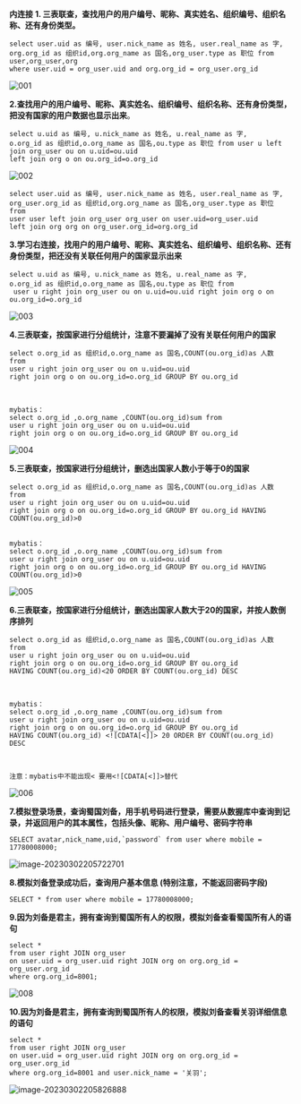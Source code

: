 **内连接**
**1. 三表联查，查找用户的用户编号、昵称、真实姓名、组织编号、组织名称、还有身份类型。**

```
select user.uid as 编号, user.nick_name as 姓名, user.real_name as 字,
org.org_id as 组织id,org.org_name as 国名,org_user.type as 职位 from user,org_user,org
where user.uid = org_user.uid and org.org_id = org_user.org_id
```

![001](assets/001.png)

**2.查找用户的用户编号、昵称、真实姓名、组织编号、组织名称、还有身份类型，把没有国家的用户数据也显示出来**。

```
select u.uid as 编号, u.nick_name as 姓名, u.real_name as 字,
o.org_id as 组织id,o.org_name as 国名,ou.type as 职位 from user u left join org_user ou on u.uid=ou.uid
left join org o on ou.org_id=o.org_id
```

![002](assets/002.png)

```
select user.uid as 编号, user.nick_name as 姓名, user.real_name as 字,
org_user.org_id as 组织id,org.org_name as 国名,org_user.type as 职位 from 
user user left join org_user org_user on user.uid=org_user.uid
left join org org on org_user.org_id=org.org_id
```

**3.学习右连接，找用户的用户编号、昵称、真实姓名、组织编号、组织名称、还有身份类型，把还没有关联任何用户的国家显示出来**

```
select u.uid as 编号, u.nick_name as 姓名, u.real_name as 字,
o.org_id as 组织id,o.org_name as 国名,ou.type as 职位 from
 user u right join org_user ou on u.uid=ou.uid right join org o on ou.org_id=o.org_id
```

![003](assets/003.png)

**4.三表联查，按国家进行分组统计，注意不要漏掉了没有关联任何用户的国家**

```
select o.org_id as 组织id,o.org_name as 国名,COUNT(ou.org_id)as 人数 from
user u right join org_user ou on u.uid=ou.uid
right join org o on ou.org_id=o.org_id GROUP BY ou.org_id



mybatis：
select o.org_id ,o.org_name ,COUNT(ou.org_id)sum from
user u right join org_user ou on u.uid=ou.uid
right join org o on ou.org_id=o.org_id GROUP BY ou.org_id
```

![004](assets/004.png)

**5.三表联查，按国家进行分组统计，删选出国家人数小于等于0的国家**

```
select o.org_id as 组织id,o.org_name as 国名,COUNT(ou.org_id)as 人数 from
user u right join org_user ou on u.uid=ou.uid
right join org o on ou.org_id=o.org_id GROUP BY ou.org_id HAVING COUNT(ou.org_id)>0


mybatis：
select o.org_id ,o.org_name ,COUNT(ou.org_id)sum from
user u right join org_user ou on u.uid=ou.uid
right join org o on ou.org_id=o.org_id GROUP BY ou.org_id HAVING COUNT(ou.org_id)>0
```

![005](assets/005.png)

**6.三表联查，按国家进行分组统计，删选出国家人数大于20的国家，并按人数倒序排列**

```
select o.org_id as 组织id,o.org_name as 国名,COUNT(ou.org_id)as 人数 from
user u right join org_user ou on u.uid=ou.uid
right join org o on ou.org_id=o.org_id GROUP BY ou.org_id
HAVING COUNT(ou.org_id)<20 ORDER BY COUNT(ou.org_id) DESC



mybatis：
select o.org_id ,o.org_name ,COUNT(ou.org_id)sum from
user u right join org_user ou on u.uid=ou.uid
right join org o on ou.org_id=o.org_id GROUP BY ou.org_id
HAVING COUNT(ou.org_id) <![CDATA[<]]> 20 ORDER BY COUNT(ou.org_id) DESC



注意：mybatis中不能出现< 要用<![CDATA[<]]>替代
```

![006](assets/006.png)

**7.模拟登录场景，查询蜀国刘备，用手机号码进行登录，需要从数握库中查询到记录，并返回用户的其本属性，包括头像、昵称、用户编号、密码字符串**

```
SELECT avatar,nick_name,uid,`password` from user where mobile = 17780008000;
```

![image-20230302205722701](assets/007.png)

**8.模拟刘备登录成功后，查询用户基本信息 (特别注意，不能返回密码字段)**

```
SELECT * from user where mobile = 17780008000;
```



**9.因为刘备是君主，拥有查询到蜀国所有人的权限，模拟刘备查看蜀国所有人的语句**

```
select *
from user right JOIN org_user
on user.uid = org_user.uid right JOIN org on org.org_id = org_user.org_id 
where org.org_id=8001;
```

![008](assets/008.png)

**10.因为刘备是君主，拥有查询到蜀国所有人的权限，模拟刘备查看关羽详细信息的语句**

```
select *
from user right JOIN org_user
on user.uid = org_user.uid right JOIN org on org.org_id = org_user.org_id 
where org.org_id=8001 and user.nick_name = '关羽';
```

![image-20230302205826888](assets/009.png)